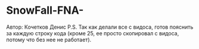 # SnowFall-FNA-
Автор: Кочетков Денис
P.S. Так как делали все с видоса, готов пояснить за каждую строку кода (кроме 25, ее просто скопировал с видоса, потому что без нее не работает).
